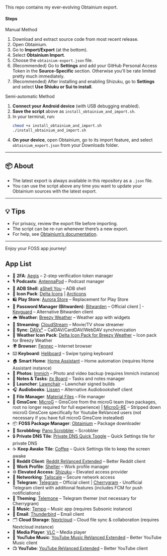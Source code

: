 This repo contains my ever-evolving Obtainium export.


#### Steps

Manual Method
1. Download and extract source code from most recent release.
2. Open Obtainium.
3. Go to **Import/Export** (at the bottom).
4. Select **Obtainium Import**.
5. Choose the `obtainium-export.json` file.
6. (Recommended) Go to **Settings** and add your GitHub Personal Access Token in the **Source-Specific** section. Otherwise you'll be rate limited pretty much immediately.
7. (Recommended) After installing and enabling Shizuku, go to **Settings** and select **Use Shiuku or Sui to install**.

Semi-automatic Method
1. **Connect your Android device** (with USB debugging enabled).
2. **Save the script** above as `install_obtainium_and_import.sh`.
3. In your terminal, run:
   ```bash
   chmod +x install_obtainium_and_import.sh
   ./install_obtainium_and_import.sh
   ```
4. **On your device**, open Obtainium, go to its import feature, and select `obtainium_export.json` from your Downloads folder.

---

## 📦 About

- The latest export is always available in this repository as a `.json` file.
- You can use the script above any time you want to update your Obtainium sources with the latest export.

---

## 💡 Tips

- For privacy, review the export file before importing.
- The script can be re-run whenever there’s a new export.
- For help, see [Obtainium’s documentation](https://github.com/ImranR98/Obtainium).

---

Enjoy your FOSS app journey!

## App List
-   🔐 **2FA**: [Aegis](https://github.com/beemdevelopment/Aegis) – 2-step verification token manager
-   🎙️ **Podcasts**: [AntennaPod](https://github.com/AntennaPod/AntennaPod) – Podcast manager
-   📱 **ADB Shell**: [aShell You](https://github.com/lionzxy/aShell) – ADB shell
-   🎨 **Icon Pack**: [Delta Icons](https://github.com/Delta-Icons/android) | [Arcticons](https://github.com/Donnnno/Arcticons)
-   🛍️ **Play Store**: [Aurora Store](https://gitlab.com/AuroraOSS/AuroraStore) – Replacement for Play Store
-   🔑 **Password Manager (Bitwarden)**: [Bitwarden](https://github.com/bitwarden/mobile) – Official client | - [Keyguard](https://github.com/AChep/keyguard-app) – Alternative Bitwarden client
-   🌦️ **Weather**: [Breezy Weather](https://github.com/MatthewZMD/BreezyWeather) – Weather app with widgets
-   🎥 **Streaming**: [CloudStream](https://github.com/LagradOst/CloudStream-3) – Movie/TV show streamer
-   📅 **Sync**: [DAVx⁵](https://gitlab.com/bitfireAT/davx5-ose) – CalDAV/CardDAV/WebDAV synchronization
-   🎨 **Weather Icon Pack**: [Delta Icon Pack for Breezy Weather](https://github.com/MatthewZMD/Delta) – Icon pack for Breezy Weather
-   🌍 **Browser**: [Fennec](https://f-droid.org/packages/org.mozilla.fennec_fdroid/) – Internet browser
-   ⌨️ **Keyboard**: [Heliboard](https://github.com/GboardThemes/Heliboard) – Swipe typing keyboard
-   🏠 **Smart Home**: [Home Assistant](https://github.com/home-assistant/android) – Home automation (requires Home Assistant instance)
-   📸 **Photos**: [Immich](https://github.com/immich-app/immich) – Photo and video backup (requires Immich instance)
-   📝 **Notes & Tasks**: [jtx Board](https://github.com/jtxBoard/jtxBoard) – Tasks and notes manager
-   🚀 **Launcher**: [Lawnchair](https://github.com/Goooler/LawnchairRelease) – Lawnchair signed builds
-   🎧 **Audiobooks**: [Lissen](https://github.com/JonnyBurger/lissen) – Alternative Audiobookshelf client
-   📁 **File Manager**: [Material Files](https://f-droid.org/packages/me.zhanghai.android.files/) – File manager
-   📱 **GmsCore**: [MicroG](https://github.com/microg/GmsCore) – GmsCore from the microG team (two packages, root no longer required for full experience) | [MicroG-RE](https://github.com/WSTxda/MicroG-RE) – Stripped down microG GmsCore specifically for Youtube ReVanced users (not necessary if you have full microG GmsCore instealled)
-   📦 **FOSS Package Manager**: [Obtainium](https://github.com/ImranR98/Obtainium) – Package downloader
-   🎵 **Scrobbling**: [Pano Scrobbler](https://github.com/kawaiiDango/PanoScrobbler) – Scrobbler
-   🔒 **Private DNS Tile**: [Private DNS Quick Toggle](https://github.com/adinatrapani/Private-DNS-Quick-Toggle) – Quick Settings tile for private DNS
-   ☕ **Keep Awake Tile**: [Coffee](https://github.com/mueller-ma/Coffee) – Quick Settings tile to keep the screen awake
-   👾 **Reddit Client**: [Reddit ReVanced Extended](https://github.com/inotia00/ReVanced_Extended) – Better Reddit client
-   🏢 **Work Profile**: [Shelter](https://f-droid.org/packages/net.typeblog.shelter/) – Work profile manager
-   ⚙️ **Elevated Access**: [Shizuku](https://github.com/RikkaApps/Shizuku) – Elevated access provider
-   🔗 **Networking**: [Tailscale](https://github.com/tailscale/tailscale) – Secure network access
-   💬 **Telegram**: [Telegram](https://telegram.org/) – Official client | [Cherrygram](https://github.com/arsLan4k1390/Cherrygram) - Unofficial Telegram client with additional features (includes FCM for push notificiations)
-   🎨 **Theming**: [Telemone](https://github.com/ananpay/tilemone) – Telegram themer (not necessary for Cherrygram)
-   🎵 **Music**: [Tempo](https://github.com/CappielloAntonio/tempo) – Music app (requires Subsonic instance)
-   📧 **Email**: [Thunderbird](https://github.com/thundermail/thunderbird) – Email client
-   🗂️ **Cloud Storage**: [Nextcloud](https://github.com/nextcloud/android) – Cloud file sync & collaboration (requires Nextcloud instance)
-   🎥 **Media Player**: [VLC](https://github.com/videolan/vlc-android) – Media player
-   🎵 **YouTube Music**: [YouTube Music ReVanced Extended](https://github.com/MANCrimSon/YouTube-ReVanced-Extended) – Better YouTube Music client
-   📺 **YouTube**: [YouTube ReVanced Extended](https://github.com/MANCrimSon/YouTube-ReVanced-Extended) – Better YouTube client
